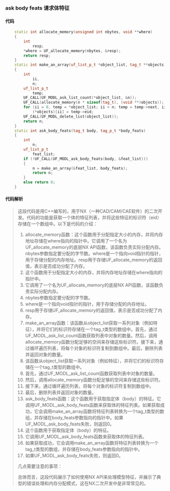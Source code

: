 ### ask body feats 请求体特征

#### 代码

```cpp
    static int allocate_memory(unsigned int nbytes, void **where)  
    {  
        int  
            resp;  
        *where = UF_allocate_memory(nbytes, &resp);  
        return resp;  
    }  
    static int make_an_array(uf_list_p_t *object_list, tag_t **objects)  
    {  
        int  
            ii,  
            n;  
        uf_list_p_t  
            temp;  
        UF_CALL(UF_MODL_ask_list_count(*object_list, &n));  
        UF_CALL(allocate_memory(n * sizeof(tag_t), (void **)objects));  
        for (ii = 0, temp = *object_list; ii < n; temp = temp->next, ii++)  
            (*objects)[ii] = temp->eid;  
        UF_CALL(UF_MODL_delete_list(object_list));  
        return n;  
    }  
    static int ask_body_feats(tag_t body, tag_p_t *body_feats)  
    {  
        int  
            n;  
        uf_list_p_t  
            feat_list;  
        if (!UF_CALL(UF_MODL_ask_body_feats(body, &feat_list)))  
        {  
            n = make_an_array(&feat_list, body_feats);  
            return n;  
        }  
        else return 0;  
    }

```

#### 代码解析

> 这段代码是用C++编写的，用于NX（一种CAD/CAM/CAE软件）的二次开发。代码的功能是获取一个体的特征列表，并将这些特征的标识符（eid）存储在一个数组中。以下是代码的介绍：
>
> 1. allocate_memory函数：这个函数用于分配指定大小的内存，并将内存地址存储在where指向的指针中。它调用了一个名为UF_allocate_memory的底层NX API函数，该函数负责实际分配内存。nbytes参数指定要分配的字节数。where是一个指向void指针的指针，用于存储分配的内存地址。resp用于存储UF_allocate_memory的返回值，表示是否成功分配了内存。
> 2. 这个函数用于分配指定大小的内存，并将内存地址存储在where指向的指针中。
> 3. 它调用了一个名为UF_allocate_memory的底层NX API函数，该函数负责实际分配内存。
> 4. nbytes参数指定要分配的字节数。
> 5. where是一个指向void指针的指针，用于存储分配的内存地址。
> 6. resp用于存储UF_allocate_memory的返回值，表示是否成功分配了内存。
> 7. make_an_array函数：该函数从object_list获取一系列对象（例如特征），并将它们的标识符存储在一个tag_t类型的数组中。首先，通过UF_MODL_ask_list_count函数获取列表中对象的数量。然后，调用allocate_memory函数分配足够的空间来存储这些标识符。接下来，通过循环遍历列表，将每个对象的标识符复制到数组中。最后，删除列表并返回对象的数量。
> 8. 该函数从object_list获取一系列对象（例如特征），并将它们的标识符存储在一个tag_t类型的数组中。
> 9. 首先，通过UF_MODL_ask_list_count函数获取列表中对象的数量。
> 10. 然后，调用allocate_memory函数分配足够的空间来存储这些标识符。
> 11. 接下来，通过循环遍历列表，将每个对象的标识符复制到数组中。
> 12. 最后，删除列表并返回对象的数量。
> 13. ask_body_feats函数：这个函数用于获取指定体（body）的特征。它调用UF_MODL_ask_body_feats函数来获取体的特征列表。如果获取成功，它会调用make_an_array函数将特征列表转换为一个tag_t类型的数组，并存储在body_feats参数指向的指针中。如果UF_MODL_ask_body_feats失败，则返回0。
> 14. 这个函数用于获取指定体（body）的特征。
> 15. 它调用UF_MODL_ask_body_feats函数来获取体的特征列表。
> 16. 如果获取成功，它会调用make_an_array函数将特征列表转换为一个tag_t类型的数组，并存储在body_feats参数指向的指针中。
> 17. 如果UF_MODL_ask_body_feats失败，则返回0。
>
> 几点需要注意的事项：
>
> 总体而言，这段代码展示了如何使用NX API来处理模型特征，并展示了典型的错误处理和内存分配模式，这在NX二次开发中是非常常见的。
>
